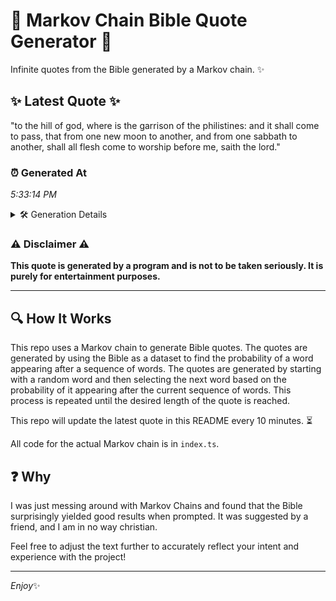 # 📖 Markov Chain Bible Quote Generator 📖

Infinite quotes from the Bible generated by a Markov chain. ✨

## ✨ Latest Quote ✨
"to the hill of god, where is the garrison of the philistines: and it shall come to pass, that from one new moon to another, and from one sabbath to another, shall all flesh come to worship before me, saith the lord."

### ⏰ Generated At
*5:33:14 PM*

<details>
    <summary>🛠️ Generation Details</summary>
    <p>
        <strong>🌱 Seed:</strong> to<br>
        <strong>🔄 Iterations:</strong> 41<br>
        <strong>📜 Context History:</strong><br>[ to ]: the<br>[ to, the ]: hill<br>[ to, the, hill ]: of<br>[ to, the, hill, of ]: god,<br>[ to, the, hill, of, god, ]: where<br>[ to, the, hill, of, god,, where ]: is<br>[ the, hill, of, god,, where, is ]: the<br>[ hill, of, god,, where, is, the ]: garrison<br>[ of, god,, where, is, the, garrison ]: of<br>[ god,, where, is, the, garrison, of ]: the<br>[ where, is, the, garrison, of, the ]: philistines:<br>[ is, the, garrison, of, the, philistines: ]: and<br>[ the, garrison, of, the, philistines:, and ]: it<br>[ garrison, of, the, philistines:, and, it ]: shall<br>[ of, the, philistines:, and, it, shall ]: come<br>[ the, philistines:, and, it, shall, come ]: to<br>[ philistines:, and, it, shall, come, to ]: pass,<br>[ and, it, shall, come, to, pass, ]: that<br>[ it, shall, come, to, pass,, that ]: from<br>[ shall, come, to, pass,, that, from ]: one<br>[ come, to, pass,, that, from, one ]: new<br>[ to, pass,, that, from, one, new ]: moon<br>[ pass,, that, from, one, new, moon ]: to<br>[ that, from, one, new, moon, to ]: another,<br>[ from, one, new, moon, to, another, ]: and<br>[ one, new, moon, to, another,, and ]: from<br>[ new, moon, to, another,, and, from ]: one<br>[ moon, to, another,, and, from, one ]: sabbath<br>[ to, another,, and, from, one, sabbath ]: to<br>[ another,, and, from, one, sabbath, to ]: another,<br>[ and, from, one, sabbath, to, another, ]: shall<br>[ from, one, sabbath, to, another,, shall ]: all<br>[ one, sabbath, to, another,, shall, all ]: flesh<br>[ sabbath, to, another,, shall, all, flesh ]: come<br>[ to, another,, shall, all, flesh, come ]: to<br>[ another,, shall, all, flesh, come, to ]: worship<br>[ shall, all, flesh, come, to, worship ]: before<br>[ all, flesh, come, to, worship, before ]: me,<br>[ flesh, come, to, worship, before, me, ]: saith<br>[ come, to, worship, before, me,, saith ]: the<br>[ to, worship, before, me,, saith, the ]: lord.<br>
    </p>
</details>

### ⚠️ Disclaimer ⚠️
**This quote is generated by a program and is not to be taken seriously. It is purely for entertainment purposes.**

---

## 🔍 How It Works

This repo uses a Markov chain to generate Bible quotes. The quotes are generated by using the Bible as a dataset to find the probability of a word appearing after a sequence of words. The quotes are generated by starting with a random word and then selecting the next word based on the probability of it appearing after the current sequence of words. This process is repeated until the desired length of the quote is reached.

This repo will update the latest quote in this README every 10 minutes. ⏳

All code for the actual Markov chain is in `index.ts`.

## ❓ Why

I was just messing around with Markov Chains and found that the Bible surprisingly yielded good results when prompted. 
It was suggested by a friend, and I am in no way christian.

Feel free to adjust the text further to accurately reflect your intent and experience with the project!

---

*Enjoy*✨
